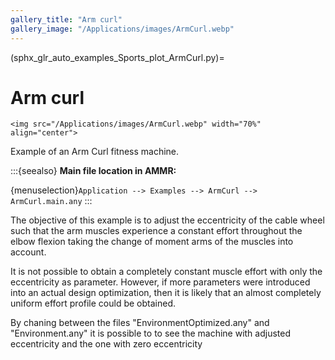 ```yaml
---
gallery_title: "Arm curl"
gallery_image: "/Applications/images/ArmCurl.webp"
---
```


(sphx_glr_auto_examples_Sports_plot_ArmCurl.py)=

# Arm curl

````{sidebar} **Example**
<img src="/Applications/images/ArmCurl.webp" width="70%" align="center">
````

Example of an Arm Curl fitness machine.



:::{seealso}
**Main file location in AMMR:**

{menuselection}`Application --> Examples --> ArmCurl --> ArmCurl.main.any`
:::

The objective of this example is to adjust the eccentricity of the cable wheel
such that the arm muscles experience a constant effort throughout the elbow
flexion taking the change of moment arms of the muscles into account.

It is not possible to obtain a completely constant muscle effort with only the
eccentricity as parameter. However, if more parameters were introduced into an
actual design optimization, then it is likely that an almost completely uniform
effort profile could be obtained.

By chaning between the files "EnvironmentOptimized.any" and "Environment.any" it
is possible to to see the machine with adjusted eccentricity and the one with
zero eccentricity
